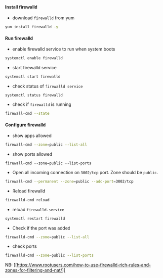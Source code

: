 #### Install firewalld
- download `firewalld` from yum
```sh
yum install firewalld -y
```

#### Run firewalld
- enable firewalld service to run when system boots
```sh
systemctl enable firewalld
```

- start firewalld service
```sh
systemctl start firewalld
```

- check status of `firewalld service`
```
systemctl status firewalld
```

- check if `firewalld` is running
```sh
firewall-cmd --state
```


#### Configure firewalld
- show apps allowed
```sh
firewall-cmd --zone=public --list-all
```

- show ports allowed
```
firewall-cmd --zone=public --list-ports
```

- Open all incoming connection on `3002/tcp` port. Zone should be `public`.
```sh
firewall-cmd --permanent --zone=public --add-port=3002/tcp
```

- Reload firewalld
```sh
firewalld-cmd reload
```

- reload `firewalld.service`
```sh
systemctl restart firewalld
```

- Check if the port was added
```sh
firewalld-cmd --zone=public --list-all
```

- check ports
```sh
firewalld-cmd --zone=public --list-ports
```

NB: [[https://www.rootusers.com/how-to-use-firewalld-rich-rules-and-zones-for-filtering-and-nat/]]
